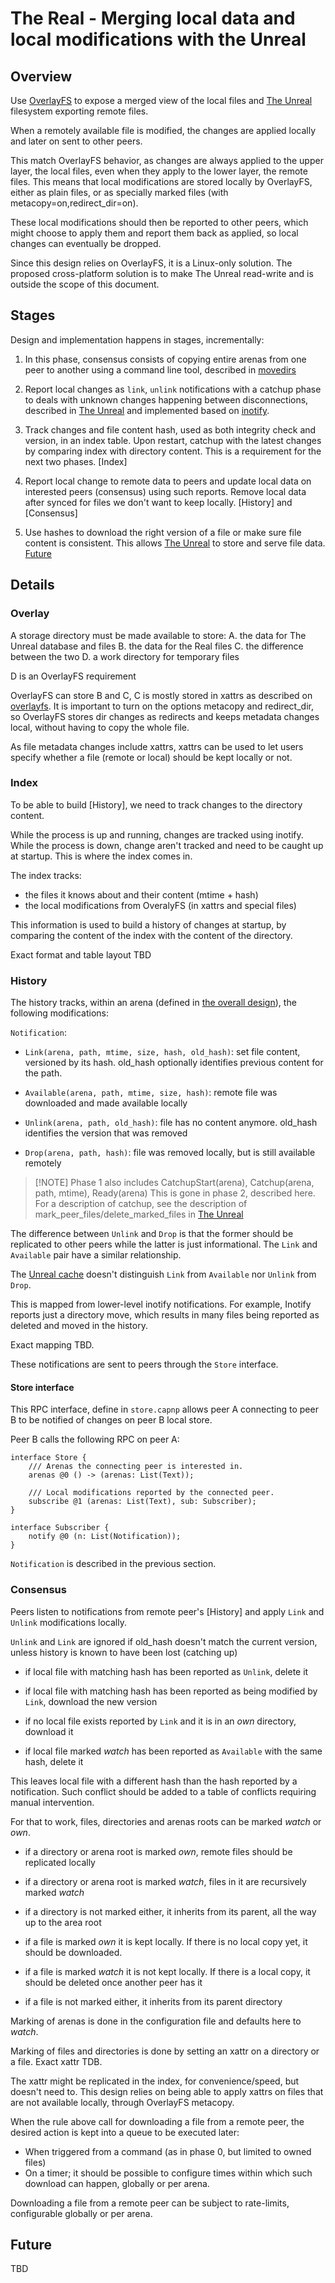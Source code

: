 # The Real - Merging local data and local modifications with the Unreal

## Overview

Use [OverlayFS](https://docs.kernel.org/filesystems/overlayfs.html) to
expose a merged view of the local files and [The Unreal](unreal.md)
filesystem exporting remote files. 

When a remotely available file is modified, the changes are applied
locally and later on sent to other peers.

This match OverlayFS behavior, as changes are always applied to the
upper layer, the local files, even when they apply to the lower layer,
the remote files. This means that local modifications are stored
locally by OverlayFS, either as plain files, or as specially marked
files (with metacopy=on,redirect_dir=on).

These local modifications should then be reported to other peers,
which might choose to apply them and report them back as applied, so
local changes can eventually be dropped.

Since this design relies on OverlayFS, it is a Linux-only solution.
The proposed cross-platform solution is to make The Unreal read-write
and is outside the scope of this document.

## Stages

Design and implementation happens in stages, incrementally:

1. In this phase, consensus consists of copying entire arenas from one
   peer to another using a command line tool, described in
   [movedirs](./movedirs.md)

2. Report local changes as `link`, `unlink` notifications with a
   catchup phase to deals with unknown changes happening between
   disconnections, described in [The Unreal](./unreal.md) and
   implemented based on
   [inotify](https://man7.org/linux/man-pages/man7/inotify.7.html).
   
3. Track changes and file content hash, used as both integrity check
   and version, in an index table. Upon restart, catchup with the
   latest changes by comparing index with directory content. This is a
   requirement for the next two phases. [Index]
   
4. Report local change to remote data to peers and update local data
   on interested peers (consensus) using such reports. Remove local
   data after synced for files we don't want to keep locally.
   [History] and [Consensus]

5. Use hashes to download the right version of a file or make sure
   file content is consistent. This allows [The Unreal](./unreal.md)
   to store and serve file data. [Future](./unreal.md#Future)

## Details

### Overlay

A storage directory must be made available to store:
 A. the data for The Unreal database and files
 B. the data for the Real files
 C. the difference between the two
 D. a work directory for temporary files

D is an OverlayFS requirement

OverlayFS can store B and C, C is mostly stored in xattrs as described
on [overlayfs](https://docs.kernel.org/filesystems/overlayfs.html). It
is important to turn on the options metacopy and redirect_dir, so
OverlayFS stores dir changes as redirects and keeps metadata changes
local, without having to copy the whole file.

As file metadata changes include xattrs, xattrs can be used to let
users specify whether a file (remote or local) should be kept locally
or not.

### Index

To be able to build [History], we need to track changes to the
directory content. 

While the process is up and running, changes are tracked using
inotify. While the process is down, change aren't tracked and need to
be caught up at startup. This is where the index comes in.

The index tracks: 
- the files it knows about and their content (mtime + hash)
- the local modifications from OveralyFS (in xattrs and special files)

This information is used to build a history of changes at startup, by
comparing the content of the index with the content of the directory.

Exact format and table layout TBD

### History

The history tracks, within an arena (defined in [the overall
design](./design.md)), the following modifications:

`Notification`:

- `Link(arena, path, mtime, size, hash, old_hash)`: set file content,
  versioned by its hash. old_hash optionally identifies previous
  content for the path.

- `Available(arena, path, mtime, size, hash)`: remote file was
  downloaded and made available locally

- `Unlink(arena, path, old_hash)`: file has no content anymore.
  old_hash identifies the version that was removed

- `Drop(arena, path, hash)`: file was removed locally, but is still
  available remotely

> [!NOTE] Phase 1 also includes CatchupStart(arena), Catchup(arena,
> path, mtime), Ready(arena) This is gone in phase 2, described here.
> For a description of catchup, see the description of 
> mark_peer_files/delete_marked_files in [The Unreal](./unreal.md)

The difference between `Unlink` and `Drop` is that the former should
be replicated to other peers while the latter is just informational.
The `Link` and `Available` pair have a similar relationship.

The [Unreal cache](./unreal.md) doesn't distinguish `Link` from
`Available` nor `Unlink` from `Drop`.

This is mapped from lower-level inotify notifications. For example,
Inotify reports just a directory move, which results in many files
being reported as deleted and moved in the history.

Exact mapping TBD.

These notifications are sent to peers through the `Store` interface.

#### Store interface

This RPC interface, define in `store.capnp` allows peer A connecting
to peer B to be notified of changes on peer B local store.

Peer B calls the following RPC on peer A:

```
interface Store {
    /// Arenas the connecting peer is interested in. 
    arenas @0 () -> (arenas: List(Text));
    
    /// Local modifications reported by the connected peer.
    subscribe @1 (arenas: List(Text), sub: Subscriber);
}

interface Subscriber {
    notify @0 (n: List(Notification));
}
```

`Notification` is described in the previous section.

### Consensus

Peers listen to notifications from remote peer's [History] and apply
`Link` and `Unlink` modifications locally.

`Unlink` and `Link` are ignored if old_hash doesn't match the current version, unless history is known to have been lost (catching up)

- if local file with matching hash has been reported as `Unlink`,
  delete it
  
- if local file with matching hash has been reported as being
  modified by `Link`, download the new version 
  
- if no local file exists reported by `Link` and it is in an 
  *own* directory, download it

- if local file marked *watch* has been reported as `Available` with
  the same hash, delete it

This leaves local file with a different hash than the hash reported by
a notification. Such conflict should be added to a table of conflicts
requiring manual intervention.

For that to work, files, directories and arenas roots can be marked
*watch* or *own*.

- if a directory or arena root is marked *own*, remote files should
  be replicated locally

- if a directory or arena root is marked *watch*, files in it are
  recursively marked *watch*

- if a directory is not marked either, it inherits from its parent,
  all the way up to the area root

- if a file is marked *own* it is kept locally. If there is no local
  copy yet, it should be downloaded.

- if a file is marked *watch* it is not kept locally. If there is a
  local copy, it should be deleted once another peer has it

- if a file is not marked either, it inherits from its parent directory

Marking of arenas is done in the configuration file and defaults here
to *watch*.

Marking of files and directories is done by setting an xattr on a
directory or a file. Exact xattr TDB.

The xattr might be replicated in the index, for convenience/speed, but
doesn't need to. This design relies on being able to apply xattrs on
files that are not available locally, through OverlayFS metacopy.

When the rule above call for downloading a file from a remote peer,
the desired action is kept into a queue to be executed later:

- When triggered from a command (as in phase 0, but limited to owned files)
- On a timer; it should be possible to configure times within which
  such download can happen, globally or per arena.
  
Downloading a file from a remote peer can be subject to rate-limits,
configurable globally or per arena.

## Future

TBD
